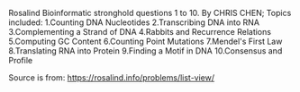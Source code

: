 Rosalind Bioinformatic stronghold questions 1 to 10. 
By CHRIS CHEN; 
Topics included: 
1.Counting DNA Nucleotides
2.Transcribing DNA into RNA
3.Complementing a Strand of DNA
4.Rabbits and Recurrence Relations
5.Computing GC Content
6.Counting Point Mutations
7.Mendel's First Law
8.Translating RNA into Protein
9.Finding a Motif in DNA
10.Consensus and Profile

Source is from: https://rosalind.info/problems/list-view/
